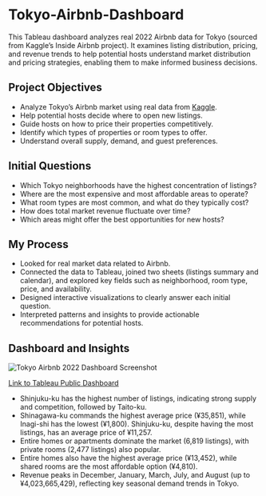 # Tokyo-Airbnb-Dashboard
This Tableau dashboard analyzes real 2022 Airbnb data for Tokyo (sourced from Kaggle’s Inside Airbnb project). It examines listing distribution, pricing, and revenue trends to help potential hosts understand market distribution and pricing strategies, enabling them to make informed business decisions.

## Project Objectives
- Analyze Tokyo’s Airbnb market using real data from <a href="https://www.kaggle.com/datasets/tsarromanov/tokyo-airbnb-open-data?select=listings.csv">Kaggle</a>.
- Help potential hosts decide where to open new listings.
- Guide hosts on how to price their properties competitively.
- Identify which types of properties or room types to offer.
- Understand overall supply, demand, and guest preferences.

## Initial Questions
- Which Tokyo neighborhoods have the highest concentration of listings?
- Where are the most expensive and most affordable areas to operate?
- What room types are most common, and what do they typically cost?
- How does total market revenue fluctuate over time?
- Which areas might offer the best opportunities for new hosts?

## My Process
- Looked for real market data related to Airbnb.
- Connected the data to Tableau, joined two sheets (listings summary and calendar), and explored key fields such as neighborhood, room type, price, and availability.
- Designed interactive visualizations to clearly answer each initial question.
- Interpreted patterns and insights to provide actionable recommendations for potential hosts.

## Dashboard and Insights
![Tokyo Airbnb 2022 Dashboard Screenshot](https://github.com/user-attachments/assets/e8fe5621-db72-4600-aefc-846d15970cb3)

<a href="https://public.tableau.com/app/profile/julienne.beatrice.bobadilla/viz/TokyoAirbnb2022Dashboard/Dashboard1?publish=yes">Link to Tableau Public Dashboard</a>
- Shinjuku-ku has the highest number of listings, indicating strong supply and competition, followed by Taito-ku.
- Shinagawa-ku commands the highest average price (¥35,851), while Inagi-shi has the lowest (¥1,800). Shinjuku-ku, despite having the most listings, has an average price of ¥11,257.
- Entire homes or apartments dominate the market (6,819 listings), with private rooms (2,477 listings) also popular.
- Entire homes also have the highest average price (¥13,452), while shared rooms are the most affordable option (¥4,810).
- Revenue peaks in December, January, March, July, and August (up to ¥4,023,665,429), reflecting key seasonal demand trends in Tokyo.

